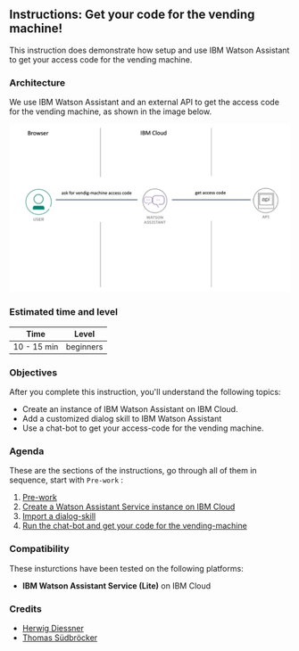 ## Instructions: Get your code for the vending machine!

This instruction does demonstrate how setup and use IBM Watson Assistant to get your access code for the vending machine.

### Architecture

We use IBM Watson Assistant and an external API to get the access code for the vending machine, as shown in the image below.

![](../images/vendingmachine-architecture.png)

### Estimated time and level

|  Time | Level  |
| - | - |
| 10 - 15 min | beginners |

### Objectives

After you complete this instruction, you'll understand the following topics:

* Create an instance of IBM Watson Assistant on IBM Cloud. 
* Add a customized dialog skill to IBM Watson Assistant
* Use a chat-bot to get your access-code for the vending machine.

### Agenda

These are the sections of the instructions, go through all of them in sequence, start with `Pre-work` :

 1. [Pre-work](pre-work/README.md) 
 2. [Create a Watson Assistant Service instance on IBM Cloud](exercise-01/README.md) 
 3. [Import a dialog-skill](exercise-02/README.md) 
 4. [Run the chat-bot and get your code for the vending-machine](exercise-03/README.md) 

### Compatibility

These insturctions have been tested on the following platforms:

* **IBM Watson Assistant Service (Lite)** on IBM Cloud

### Credits

* [Herwig Diessner]()
* [Thomas Südbröcker](https://twitter.com/tsuedbroecker)



